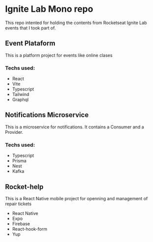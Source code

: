 # Ignite Lab Mono repo

This repo intented for holding the contents from Rocketseat Ignite Lab events that I took part of.

## Event Plataform

This is a platform project for events like online clases

### Techs used:
- React
- Vite
- Typescript
- Tailwind
- Graphql

## Notifications Microservice

This is a microservice for notifications. It contains a Consumer and a Provider.

### Techs used:
- Typescript
- Prisma
- Nest
- Kafka

## Rocket-help

This is a React Native mobile project for openning and management of repair tickets

- React Native
- Expo
- Firebase
- React-hook-form
- Yup
